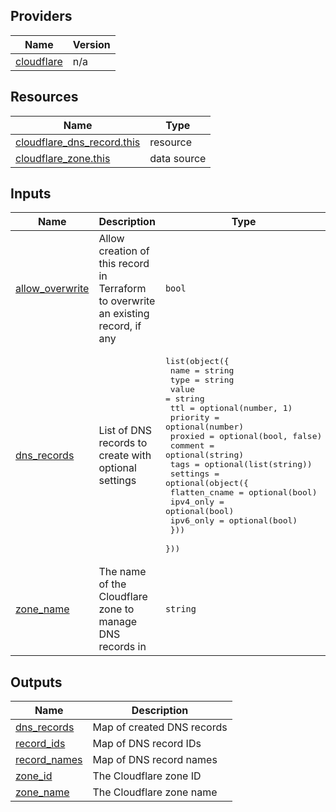 ## Providers

| Name | Version |
|------|---------|
| <a name="provider_cloudflare"></a> [cloudflare](#provider\_cloudflare) | n/a |

## Resources

| Name | Type |
|------|------|
| [cloudflare_dns_record.this](https://registry.terraform.io/providers/hashicorp/cloudflare/latest/docs/resources/dns_record) | resource |
| [cloudflare_zone.this](https://registry.terraform.io/providers/hashicorp/cloudflare/latest/docs/data-sources/zone) | data source |

## Inputs

| Name | Description | Type | Default | Required |
|------|-------------|------|---------|:--------:|
| <a name="input_allow_overwrite"></a> [allow\_overwrite](#input\_allow\_overwrite) | Allow creation of this record in Terraform to overwrite an existing record, if any | `bool` | `false` | no |
| <a name="input_dns_records"></a> [dns\_records](#input\_dns\_records) | List of DNS records to create with optional settings | <pre>list(object({<br/>    name     = string<br/>    type     = string<br/>    value    = string<br/>    ttl      = optional(number, 1)<br/>    priority = optional(number)<br/>    proxied  = optional(bool, false)<br/>    comment  = optional(string)<br/>    tags     = optional(list(string))<br/>    settings = optional(object({<br/>      flatten_cname = optional(bool)<br/>      ipv4_only     = optional(bool)<br/>      ipv6_only     = optional(bool)<br/>    }))<br/>  }))</pre> | `[]` | no |
| <a name="input_zone_name"></a> [zone\_name](#input\_zone\_name) | The name of the Cloudflare zone to manage DNS records in | `string` | n/a | yes |

## Outputs

| Name | Description |
|------|-------------|
| <a name="output_dns_records"></a> [dns\_records](#output\_dns\_records) | Map of created DNS records |
| <a name="output_record_ids"></a> [record\_ids](#output\_record\_ids) | Map of DNS record IDs |
| <a name="output_record_names"></a> [record\_names](#output\_record\_names) | Map of DNS record names |
| <a name="output_zone_id"></a> [zone\_id](#output\_zone\_id) | The Cloudflare zone ID |
| <a name="output_zone_name"></a> [zone\_name](#output\_zone\_name) | The Cloudflare zone name |
